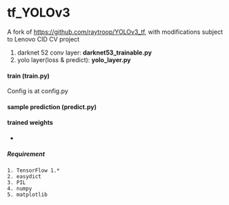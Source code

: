 # tf_YOLOv3
A fork of https://github.com/raytroop/YOLOv3_tf, with modifications subject to Lenovo CID CV project
1. darknet 52 conv layer: **darknet53_trainable.py**
2. yolo layer(loss & predict): **yolo_layer.py**


#### train (train.py)
Config is at config.py
#### sample prediction (predict.py)

#### trained weights
-
##### Requirement
    1. TensorFlow 1.*
    2. easydict
    3. PIL
    4. numpy
    5. matplotlib
